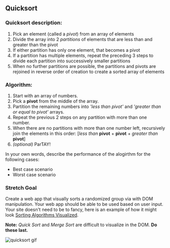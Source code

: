 ## Quicksort

### Quicksort description:

1. Pick an element (called a _pivot_) from an array of elements
2. Divide the array into 2 _partitions_ of elements that are less than and greater than the pivot
  1. If either partition has only one element, that becomes a pivot
  2. If a partition has multiple elements, repeat the preceding 3 steps to divide each partition into successively smaller partitions
3. When no further partitions are possible, the partitions and pivots are rejoined in reverse order of creation to create a sorted array of elements

### Algorithm:

1. Start with an array of numbers.
2. Pick a **pivot** from the middle of the array.
3. Partition the remaining numbers into _'less than pivot'_ and _'greater than or equal to pivot'_ arrays.
4. Repeat the previous 2 steps on any partition with more than one number.
5. When there are no partitions with more than one number left, recursively join the elements in this order: [_less than_ **pivot** + **pivot** + _greater than_ **pivot**]
6. _(optional)_ ParTAY!


In your own words, describe the performance of the alogirthm for the following cases:
  * Best case scenario
  * Worst case scenario

### Stretch Goal
Create a web app that visually sorts a randomized group via with DOM manipulation. Your web app should be able to be used based on user input. Your site doesn't need to be to fancy, here is an example of how it might look [Sorting Algorithms Visualized](https://www.youtube.com/watch?v=kPRA0W1kECg).

**Note:** *Quick Sort* and *Merge Sort* are difficult to visualize in the DOM. **Do these last.**

![quicksort gif](https://upload.wikimedia.org/wikipedia/commons/6/6a/Sorting_quicksort_anim.gif "Quicksort gif")